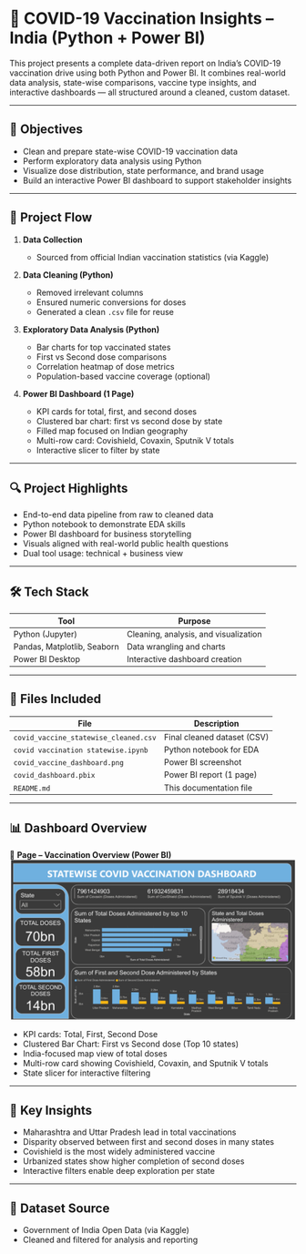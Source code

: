 # 🧠 COVID-19 Vaccination Insights – India (Python + Power BI)

This project presents a complete data-driven report on India’s COVID-19 vaccination drive using both Python and Power BI. It combines real-world data analysis, state-wise comparisons, vaccine type insights, and interactive dashboards — all structured around a cleaned, custom dataset.

---

## 🎯 Objectives

- Clean and prepare state-wise COVID-19 vaccination data
- Perform exploratory data analysis using Python
- Visualize dose distribution, state performance, and brand usage
- Build an interactive Power BI dashboard to support stakeholder insights

---

## 🧪 Project Flow

1. **Data Collection**  
   - Sourced from official Indian vaccination statistics (via Kaggle)
   
2. **Data Cleaning (Python)**  
   - Removed irrelevant columns  
   - Ensured numeric conversions for doses  
   - Generated a clean `.csv` file for reuse

3. **Exploratory Data Analysis (Python)**  
   - Bar charts for top vaccinated states  
   - First vs Second dose comparisons  
   - Correlation heatmap of dose metrics  
   - Population-based vaccine coverage (optional)

4. **Power BI Dashboard (1 Page)**  
   - KPI cards for total, first, and second doses  
   - Clustered bar chart: first vs second dose by state  
   - Filled map focused on Indian geography  
   - Multi-row card: Covishield, Covaxin, Sputnik V totals  
   - Interactive slicer to filter by state

---

## 🔍 Project Highlights

- End-to-end data pipeline from raw to cleaned data  
- Python notebook to demonstrate EDA skills  
- Power BI dashboard for business storytelling  
- Visuals aligned with real-world public health questions  
- Dual tool usage: technical + business view

---

## 🛠️ Tech Stack

| Tool                | Purpose                              |
|---------------------|---------------------------------------|
| Python (Jupyter)     | Cleaning, analysis, and visualization |
| Pandas, Matplotlib, Seaborn | Data wrangling and charts       |
| Power BI Desktop     | Interactive dashboard creation        |

---

## 📂 Files Included

| File                                | Description                          |
|-------------------------------------|--------------------------------------|
| `covid_vaccine_statewise_cleaned.csv` | Final cleaned dataset (CSV)         |
| `covid vaccination statewise.ipynb`      | Python notebook for EDA              |
| `covid_vaccine_dashboard.png`       | Power BI screenshot                  |
| `covid_dashboard.pbix`| Power BI report (1 page)             |
| `README.md`                         | This documentation file              |

---

## 📊 Dashboard Overview

📄 **Page – Vaccination Overview (Power BI)**
![Dashboard](covid_vaccine_dashboard.png)
- KPI cards: Total, First, Second Dose
- Clustered Bar Chart: First vs Second dose (Top 10 states)
- India-focused map view of total doses
- Multi-row card showing Covishield, Covaxin, and Sputnik V totals
- State slicer for interactive filtering

---

## 📌 Key Insights

- Maharashtra and Uttar Pradesh lead in total vaccinations  
- Disparity observed between first and second doses in many states  
- Covishield is the most widely administered vaccine  
- Urbanized states show higher completion of second doses  
- Interactive filters enable deep exploration per state

---

## 📁 Dataset Source

- Government of India Open Data (via Kaggle)
- Cleaned and filtered for analysis and reporting
